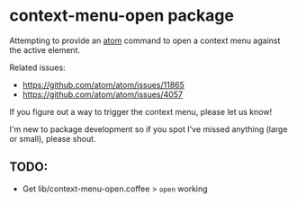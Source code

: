 # context-menu-open package

Attempting to provide an [atom](https://github.com/atom/atom) command to open a context menu against the active element.


Related issues:
-	https://github.com/atom/atom/issues/11865
-	https://github.com/atom/atom/issues/4057


If you figure out a way to trigger the context menu, please let us know!


I'm new to package development so if you spot I've missed anything (large or small), please shout.

## TODO:

- Get lib/context-menu-open.coffee > `open` working 
